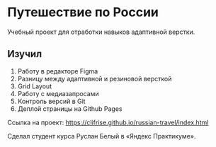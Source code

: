 # Путешествие по России

Учебный проект для отработки навыков адаптивной верстки.

## Изучил

1. Работу в редакторе Figma
2. Разницу между адаптивной и резиновой версткой
3. Grid Layout
4. Работу с медиазапросами
5. Контроль версий в Git
6. Деплой страницы на Github Pages

Ссылка на проект: https://clifrise.github.io/russian-travel/index.html

Сделал студент курса Руслан Белый в «Яндекс Практикуме».